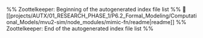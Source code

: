 %% Zoottelkeeper: Beginning of the autogenerated index file list  %%
📄 [[projects/AUTX/01_RESEARCH_PHASE_1/P6.2_Formal_Modeling/Computational_Models/mvu2-sim/node_modules/mimic-fn/readme|readme]]
%% Zoottelkeeper: End of the autogenerated index file list  %%

